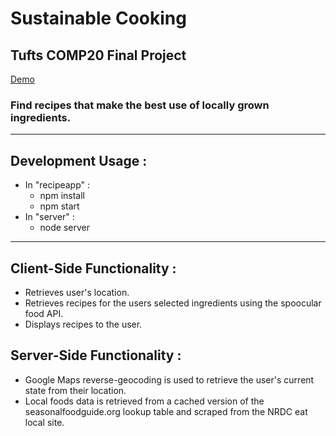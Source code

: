 # Sustainable Cooking
## Tufts COMP20 Final Project
[Demo](https://localingredients.herokuapp.com)
### Find recipes that make the best use of locally grown ingredients.
***
## Development Usage :
- In "recipeapp" :
  * npm install
  * npm start
- In "server" :
  * node server

***

## Client-Side Functionality :
- Retrieves user's location.
- Retrieves recipes for the users selected ingredients using the spoocular food API.
- Displays recipes to the user.

## Server-Side Functionality :
- Google Maps reverse-geocoding is used to retrieve the user's current state from their location.
- Local foods data is retrieved from a cached version of the seasonalfoodguide.org lookup table and scraped from the NRDC eat local site.
